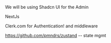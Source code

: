 We will be using Shadcn UI for the Admin

NextJs

Clerk.com for Authentication! and middleware

https://github.com/pmndrs/zustand -- state mgmt
